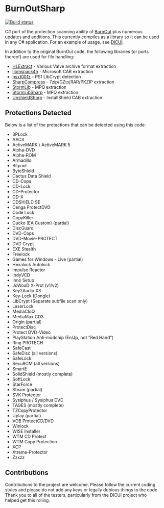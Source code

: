 # BurnOutSharp

[![Build status](https://ci.appveyor.com/api/projects/status/gmdft5bk1h8a1c31?svg=true)](https://ci.appveyor.com/project/mnadareski/burnoutsharp)

C# port of the protection scanning ability of [BurnOut](http://burnout.sourceforge.net/) plus numerous updates and additions. This currently compiles as a library so it can be used in any C# application. For an example of usage, see [DICUI](https://github.com/reignstumble/DICUI).

In addition to the original BurnOut code, the following libraries (or ports thereof) are used for file handling:

- [HLExtract](https://github.com/Rupan/HLLib) - Various Valve archive format extraction
- [libmspack4n](https://github.com/activescott/libmspack4n) - Microsoft CAB extraction
- [psxt001z](https://github.com/Dremora/psxt001z) - PS1 LibCrypt detection
- [SharpCompress](https://github.com/adamhathcock/sharpcompress) - 7zip/GZip/RAR/PKZIP extraction
- [StormLib](https://github.com/ladislav-zezula/StormLib) - MPQ extraction
- [StormLibSharp](https://github.com/robpaveza/stormlibsharp) - MPQ extraction
- [UnshieldSharp](https://github.com/mnadareski/UnshieldSharp) - InstallShield CAB extraction

## Protections Detected

Below is a list of the protections that can be detected using this code:

- 3PLock
- AACS
- ActiveMARK / ActiveMARK 5
- Alpha-DVD
- Alpha-ROM
- Armadillo
- Bitpool
- ByteShield
- Cactus Data Shield
- CD-Cops
- CD-Lock
- CD-Protector
- CD-X
- CDSHiELD SE
- Cenga ProtectDVD
- Code Lock
- CopyKiller
- Cucko (EA Custom) (partial)
- DiscGuard
- DVD-Cops
- DVD-Movie-PROTECT
- DVD Crypt
- EXE Stealth
- Freelock
- Games for Windows - Live (partial)
- Hexalock Autolock
- Impulse Reactor
- IndyVCD
- Inno Setup
- JoWooD X-Prot (v1/v2)
- Key2Audio XS
- Key-Lock (Dongle)
- LibCrypt (Separate subfile scan only)
- LaserLock
- MediaCloQ
- MediaMax CD3
- Origin (partial)
- ProtectDisc
- Protect DVD-Video
- PlayStation Anti-modchip (En/Jp, not "Red Hand")
- Ring PROTECH
- SafeCast
- SafeDisc (all versions)
- SafeLock
- SecuROM (all versions)
- SmartE
- SolidShield (mostly complete)
- SoftLock
- StarForce
- Steam (partial)
- SVK Protector
- Sysiphus / Sysiphus DVD
- TAGES (mostly complete)
- TZCopyProtector
- Uplay (partial)
- VOB ProtectCD/DVD
- Winlock
- WISE Installer
- WTM CD Protect
- WTM Copy Protection
- XCP
- Xtreme-Protector
- Zzxzz

## Contributions

Contributions to the project are welcome. Please follow the current coding styles and please do not add any keys or legally dubious things to the code. Thank you to all of the testers, particularly from the DICUI project who helped get this rolling.


